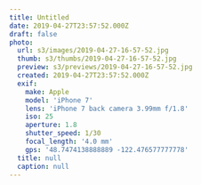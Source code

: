 ```yaml
---
title: Untitled
date: 2019-04-27T23:57:52.000Z
draft: false
photo:
  url: s3/images/2019-04-27-16-57-52.jpg
  thumb: s3/thumbs/2019-04-27-16-57-52.jpg
  preview: s3/previews/2019-04-27-16-57-52.jpg
  created: 2019-04-27T23:57:52.000Z
  exif:
    make: Apple
    model: 'iPhone 7'
    lens: 'iPhone 7 back camera 3.99mm f/1.8'
    iso: 25
    aperture: 1.8
    shutter_speed: 1/30
    focal_length: '4.0 mm'
    gps: '48.7474138888889 -122.476577777778'
  title: null
  caption: null
---
```

